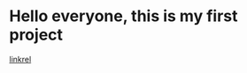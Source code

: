 # Hello everyone, this is my first project

[linkrel](https://www.linkedin.com/in/irem-k-b756311b4/)